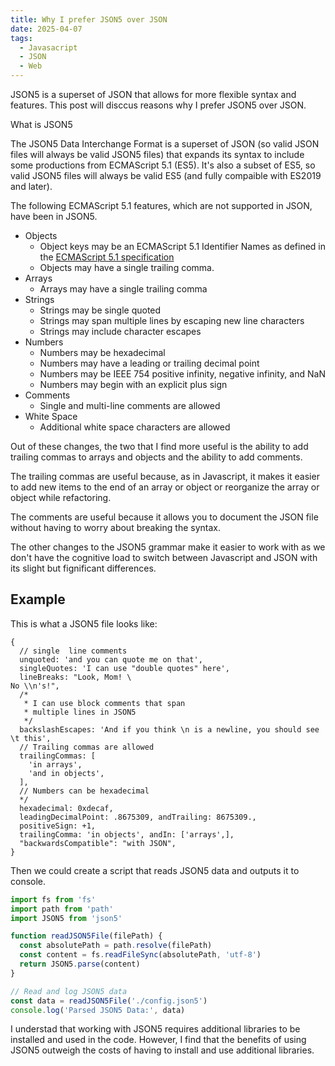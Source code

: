 ```yaml
---
title: Why I prefer JSON5 over JSON
date: 2025-04-07
tags:
  - Javasacript
  - JSON
  - Web
---
```


JSON5 is a superset of JSON that allows for more flexible syntax and features. This post will disccus reasons why I prefer JSON5 over JSON.

What is JSON5

The JSON5 Data Interchange Format is a superset of JSON (so valid JSON files will always be valid JSON5 files) that expands its syntax to include some productions from ECMAScript 5.1 (ES5). It's also a subset of ES5, so valid JSON5 files will always be valid ES5 (and fully compaible with ES2019 and later).

The following ECMAScript 5.1 features, which are not supported in JSON, have been  in JSON5.

* Objects
  * Object keys may be an ECMAScript 5.1 Identifier Names as defined in the [ECMAScript 5.1 specification](https://www.ecma-international.org/ecma-262/5.1/#sec-7.6)
  * Objects may have a single trailing comma.
* Arrays
  * Arrays may have a single trailing comma
* Strings
  * Strings may be single quoted
  * Strings may span multiple lines by escaping new line characters
  * Strings may include character escapes
* Numbers
  * Numbers may be hexadecimal
  * Numbers may have a leading or trailing decimal point
  * Numbers may be IEEE 754 positive infinity, negative infinity, and NaN
  * Numbers may begin with an explicit plus sign
* Comments
  * Single and multi-line comments are allowed
* White Space
  * Additional white space characters are allowed

Out of these changes, the two that I find more useful is the ability to add trailing commas to arrays and objects and the ability to add comments.

The trailing commas are useful because, as in Javascript, it makes it easier to add new items to the end of an array or object or reorganize the array or object while refactoring.

The comments are useful because it allows you to document the JSON file without having to worry about breaking the syntax.

The other changes to the JSON5 grammar make it easier to work with as we don't have the cognitive load to switch between Javascript and JSON with its slight but fignificant differences.

## Example

This is what a JSON5 file looks like:

```json5
{
  // single  line comments
  unquoted: 'and you can quote me on that',
  singleQuotes: 'I can use "double quotes" here',
  lineBreaks: "Look, Mom! \
No \\n's!",
  /*
   * I can use block comments that span
   * multiple lines in JSON5
   */
  backslashEscapes: 'And if you think \n is a newline, you should see \t this',
  // Trailing commas are allowed
  trailingCommas: [
    'in arrays',
    'and in objects',
  ],
  // Numbers can be hexadecimal
  */
  hexadecimal: 0xdecaf,
  leadingDecimalPoint: .8675309, andTrailing: 8675309.,
  positiveSign: +1,
  trailingComma: 'in objects', andIn: ['arrays',],
  "backwardsCompatible": "with JSON",
}
```

Then we could create a script that reads JSON5 data and outputs it to console.

```js
import fs from 'fs'
import path from 'path'
import JSON5 from 'json5'

function readJSON5File(filePath) {
  const absolutePath = path.resolve(filePath)
  const content = fs.readFileSync(absolutePath, 'utf-8')
  return JSON5.parse(content)
}

// Read and log JSON5 data
const data = readJSON5File('./config.json5')
console.log('Parsed JSON5 Data:', data)
```

I understad that working with JSON5 requires additional libraries to be installed and used in the code. However, I find that the benefits of using JSON5 outweigh the costs of having to install and use additional libraries.

